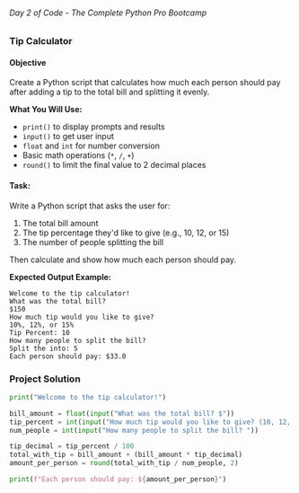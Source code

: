 ###### Day 2 of Code - The Complete Python Pro Bootcamp  
### Tip Calculator  
#### Objective  
Create a Python script that calculates how much each person should pay after adding a tip to the total bill and splitting it evenly.

**What You Will Use:**  
- `print()` to display prompts and results  
- `input()` to get user input  
- `float` and `int` for number conversion  
- Basic math operations (`*`, `/`, `+`)  
- `round()` to limit the final value to 2 decimal places  

#### Task:  
Write a Python script that asks the user for:  
1. The total bill amount  
2. The tip percentage they'd like to give (e.g., 10, 12, or 15)  
3. The number of people splitting the bill  

Then calculate and show how much each person should pay.

**Expected Output Example:**
```text
Welcome to the tip calculator!
What was the total bill?
$150
How much tip would you like to give?
10%, 12%, or 15%
Tip Percent: 10
How many people to split the bill?
Split the into: 5
Each person should pay: $33.0
```

### Project Solution
```python
print("Welcome to the tip calculator!")

bill_amount = float(input("What was the total bill? $"))
tip_percent = int(input("How much tip would you like to give? (10, 12, or 15): "))
num_people = int(input("How many people to split the bill? "))

tip_decimal = tip_percent / 100
total_with_tip = bill_amount + (bill_amount * tip_decimal)
amount_per_person = round(total_with_tip / num_people, 2)

print(f"Each person should pay: ${amount_per_person}")
```